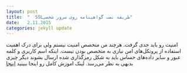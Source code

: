 ```yaml
---
layout: post
title:  "  SSLطریقه نصب گواهینامه روی سرور شخصی"
date:   2.11.2015
categories: jekyll update
---
```

امنیت رو باید جدی گرفت. هرچند من متخصص امنیت نیستم ولی برای درک اهمیت استفاده از پروتکل‌های امن نیازی به متخصص بودن نیست. اینکه اسم کاربری و کلمه عبور و سایر داده‌های حساس باید به شکل رمزگذاری شده ارسال بشوند دیگر چیزی بدیهی به نظر می‌رسد.
لینک اموزش کامل رو اینجا ببینید
[اینجا]

[jekyll]:      http://jekyllrb.com
[jekyll-gh]:   https://github.com/jekyll/jekyll
[اینجا]: http://mehdix.ir/installing-ssl-certificate.html

